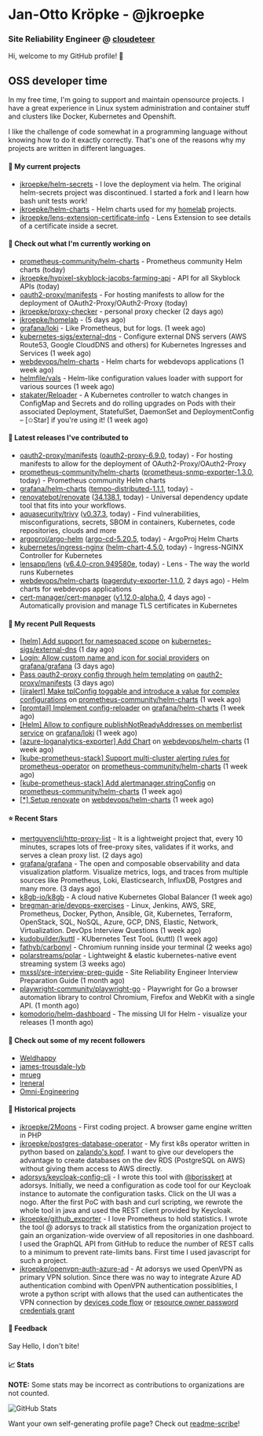 # Jan-Otto Kröpke - @jkroepke
### Site Reliability Engineer @ [cloudeteer](https://cloudeteer.de/)

Hi, welcome to my GitHub profile! 👋

## OSS developer time
In my free time, I'm going to support and maintain opensource projects. I have a great experience in Linux system administration and container stuff and clusters like Docker, Kubernetes and Openshift.

I like the challenge of code somewhat in a programming language without knowing how to do it exactly correctly. That's one of the reasons why my projects are written in different languages.

#### 🌱 My current projects
- [jkroepke/helm-secrets](https://github.com/jkroepke/helm-secrets) - I love the deployment via helm. The original helm-secrets project was discontinued. I started a fork and I learn how bash unit tests work!
- [jkroepke/helm-charts](https://github.com/jkroepke/helm-charts) - Helm charts used for my [homelab](https://github.com/jkroepke/homelab) projects.
- [jkroepke/lens-extension-certificate-info](https://github.com/jkroepke/lens-extension-certificate-info) - Lens Extension to see details of a certificate inside a secret.

#### 👷 Check out what I'm currently working on

- [prometheus-community/helm-charts](https://github.com/prometheus-community/helm-charts) - Prometheus community Helm charts (today)
- [jkroepke/hypixel-skyblock-jacobs-farming-api](https://github.com/jkroepke/hypixel-skyblock-jacobs-farming-api) - API for all Skyblock APIs (today)
- [oauth2-proxy/manifests](https://github.com/oauth2-proxy/manifests) - For hosting manifests to allow for the deployment of OAuth2-Proxy/OAuth2-Proxy (today)
- [jkroepke/proxy-checker](https://github.com/jkroepke/proxy-checker) - personal proxy checker (2 days ago)
- [jkroepke/homelab](https://github.com/jkroepke/homelab) -  (5 days ago)
- [grafana/loki](https://github.com/grafana/loki) - Like Prometheus, but for logs. (1 week ago)
- [kubernetes-sigs/external-dns](https://github.com/kubernetes-sigs/external-dns) - Configure external DNS servers (AWS Route53, Google CloudDNS and others) for Kubernetes Ingresses and Services (1 week ago)
- [webdevops/helm-charts](https://github.com/webdevops/helm-charts) - Helm charts for webdevops applications (1 week ago)
- [helmfile/vals](https://github.com/helmfile/vals) - Helm-like configuration values loader with support for various sources (1 week ago)
- [stakater/Reloader](https://github.com/stakater/Reloader) - A Kubernetes controller to watch changes in ConfigMap and Secrets and do rolling upgrades on Pods with their associated Deployment, StatefulSet, DaemonSet and DeploymentConfig – [✩Star] if you&#39;re using it! (1 week ago)

#### 🔭 Latest releases I've contributed to

- [oauth2-proxy/manifests](https://github.com/oauth2-proxy/manifests) ([oauth2-proxy-6.9.0](https://github.com/oauth2-proxy/manifests/releases/tag/oauth2-proxy-6.9.0), today) - For hosting manifests to allow for the deployment of OAuth2-Proxy/OAuth2-Proxy
- [prometheus-community/helm-charts](https://github.com/prometheus-community/helm-charts) ([prometheus-snmp-exporter-1.3.0](https://github.com/prometheus-community/helm-charts/releases/tag/prometheus-snmp-exporter-1.3.0), today) - Prometheus community Helm charts
- [grafana/helm-charts](https://github.com/grafana/helm-charts) ([tempo-distributed-1.1.1](https://github.com/grafana/helm-charts/releases/tag/tempo-distributed-1.1.1), today) - 
- [renovatebot/renovate](https://github.com/renovatebot/renovate) ([34.138.1](https://github.com/renovatebot/renovate/releases/tag/34.138.1), today) - Universal dependency update tool that fits into your workflows.
- [aquasecurity/trivy](https://github.com/aquasecurity/trivy) ([v0.37.3](https://github.com/aquasecurity/trivy/releases/tag/v0.37.3), today) - Find vulnerabilities, misconfigurations, secrets, SBOM in containers, Kubernetes, code repositories, clouds and more
- [argoproj/argo-helm](https://github.com/argoproj/argo-helm) ([argo-cd-5.20.5](https://github.com/argoproj/argo-helm/releases/tag/argo-cd-5.20.5), today) - ArgoProj Helm Charts
- [kubernetes/ingress-nginx](https://github.com/kubernetes/ingress-nginx) ([helm-chart-4.5.0](https://github.com/kubernetes/ingress-nginx/releases/tag/helm-chart-4.5.0), today) - Ingress-NGINX Controller for Kubernetes
- [lensapp/lens](https://github.com/lensapp/lens) ([v6.4.0-cron.949580e](https://github.com/lensapp/lens/releases/tag/v6.4.0-cron.949580e), today) - Lens - The way the world runs Kubernetes
- [webdevops/helm-charts](https://github.com/webdevops/helm-charts) ([pagerduty-exporter-1.1.0](https://github.com/webdevops/helm-charts/releases/tag/pagerduty-exporter-1.1.0), 2 days ago) - Helm charts for webdevops applications
- [cert-manager/cert-manager](https://github.com/cert-manager/cert-manager) ([v1.12.0-alpha.0](https://github.com/cert-manager/cert-manager/releases/tag/v1.12.0-alpha.0), 4 days ago) - Automatically provision and manage TLS certificates in Kubernetes

#### 🔨 My recent Pull Requests

- [[helm] Add support for namespaced scope](https://github.com/kubernetes-sigs/external-dns/pull/3403) on [kubernetes-sigs/external-dns](https://github.com/kubernetes-sigs/external-dns) (1 day ago)
- [Login: Allow custom name and icon for social providers](https://github.com/grafana/grafana/pull/63297) on [grafana/grafana](https://github.com/grafana/grafana) (3 days ago)
- [Pass oauth2-proxy config through helm templating](https://github.com/oauth2-proxy/manifests/pull/132) on [oauth2-proxy/manifests](https://github.com/oauth2-proxy/manifests) (3 days ago)
- [[jiralert] Make tplConfig toggable and introduce a value for complex configurations](https://github.com/prometheus-community/helm-charts/pull/3004) on [prometheus-community/helm-charts](https://github.com/prometheus-community/helm-charts) (1 week ago)
- [[promtail] Implement config-reloader](https://github.com/grafana/helm-charts/pull/2187) on [grafana/helm-charts](https://github.com/grafana/helm-charts) (1 week ago)
- [[Helm] Allow to configure publishNotReadyAddresses on memberlist service](https://github.com/grafana/loki/pull/8446) on [grafana/loki](https://github.com/grafana/loki) (1 week ago)
- [[azure-loganalytics-exporter] Add Chart](https://github.com/webdevops/helm-charts/pull/10) on [webdevops/helm-charts](https://github.com/webdevops/helm-charts) (1 week ago)
- [[kube-prometheus-stack] Support multi-cluster alerting rules for prometheus-operator](https://github.com/prometheus-community/helm-charts/pull/2993) on [prometheus-community/helm-charts](https://github.com/prometheus-community/helm-charts) (1 week ago)
- [[kube-prometheus-stack] Add alertmanager.stringConfig](https://github.com/prometheus-community/helm-charts/pull/2992) on [prometheus-community/helm-charts](https://github.com/prometheus-community/helm-charts) (1 week ago)
- [[*] Setup renovate](https://github.com/webdevops/helm-charts/pull/9) on [webdevops/helm-charts](https://github.com/webdevops/helm-charts) (1 week ago)

#### ⭐ Recent Stars

- [mertguvencli/http-proxy-list](https://github.com/mertguvencli/http-proxy-list) - It is a lightweight project that, every 10 minutes, scrapes lots of free-proxy sites, validates if it works, and serves a clean proxy list. (2 days ago)
- [grafana/grafana](https://github.com/grafana/grafana) - The open and composable observability and data visualization platform. Visualize metrics, logs, and traces from multiple sources like Prometheus, Loki, Elasticsearch, InfluxDB, Postgres and many more.  (3 days ago)
- [k8gb-io/k8gb](https://github.com/k8gb-io/k8gb) - A cloud native Kubernetes Global Balancer (1 week ago)
- [bregman-arie/devops-exercises](https://github.com/bregman-arie/devops-exercises) - Linux, Jenkins, AWS, SRE, Prometheus, Docker, Python, Ansible, Git, Kubernetes, Terraform, OpenStack, SQL, NoSQL, Azure, GCP, DNS, Elastic, Network, Virtualization. DevOps Interview Questions (1 week ago)
- [kudobuilder/kuttl](https://github.com/kudobuilder/kuttl) - KUbernetes Test TooL (kuttl) (1 week ago)
- [fathyb/carbonyl](https://github.com/fathyb/carbonyl) - Chromium running inside your terminal (2 weeks ago)
- [polarstreams/polar](https://github.com/polarstreams/polar) - Lightweight &amp; elastic kubernetes-native event streaming system (3 weeks ago)
- [mxssl/sre-interview-prep-guide](https://github.com/mxssl/sre-interview-prep-guide) - Site Reliability Engineer Interview Preparation Guide (1 month ago)
- [playwright-community/playwright-go](https://github.com/playwright-community/playwright-go) - Playwright for Go a browser automation library to control Chromium, Firefox and WebKit with a single API. (1 month ago)
- [komodorio/helm-dashboard](https://github.com/komodorio/helm-dashboard) - The missing UI for Helm - visualize your releases (1 month ago)

#### 👯 Check out some of my recent followers

- [Weldhappy](https://github.com/Weldhappy)
- [james-trousdale-lyb](https://github.com/james-trousdale-lyb)
- [mrueg](https://github.com/mrueg)
- [lreneral](https://github.com/lreneral)
- [Omni-Engineering](https://github.com/Omni-Engineering)

#### 📜 Historical projects
- [jkroepke/2Moons](https://github.com/jkroepke/2Moons) - First coding project. A browser game engine written in PHP
- [jkroepke/postgres-database-operator](https://github.com/jkroepke/postgres-database-operator) - My first k8s operator written in python based on [zalando's kopf](https://github.com/zalando-incubator/kopf). I want to give our developers the advantage to create databases on the dev RDS (PostgreSQL on AWS) without giving them access to AWS directly.
- [adorsys/keycloak-config-cli](https://github.com/adorsys/keycloak-config-cli) - I wrote this tool with [@borisskert](https://github.com/borisskert) at adorsys. Initially, we need a configuration as code tool for our Keycloak instance to automate the configuration tasks. Click on the UI was a nogo. After the first PoC with bash and curl scripting, we rewrote the whole tool in java and used the REST client provided by Keycloak.
- [jkroepke/github_exporter](https://github.com/jkroepke/github_exporter) - I love Prometheus to hold statistics. I wrote the tool @ adorsys to track all statistics from the organization project to gain an organization-wide overview of all repositories in one dashboard. I used the GraphQL API from GitHub to reduce the number of REST calls to a minimum to prevent rate-limits bans. First time I used javascript for such a project.
- [jkroepke/openvpn-auth-azure-ad](https://github.com/jkroepke/openvpn-auth-azure-ad) - At adorsys we used OpenVPN as primary VPN solution. Since there was no way to integrate Azure AD authentication combind with OpenVPN authentication possiblities, I wrote a python script with allows that the used can authenticates the VPN connection by [devices code flow](https://docs.microsoft.com/en-us/azure/active-directory/develop/v2-oauth2-device-code) or [resource owner password credentials grant](https://docs.microsoft.com/en-us/azure/active-directory/develop/v2-oauth-ropc)

#### 💬 Feedback

Say Hello, I don't bite!

#### 📈 Stats

**NOTE:** Some stats may be incorrect as contributions to organizations
are not counted.

![GitHub Stats](https://github-readme-stats.vercel.app/api?username=jkroepke&count_private=false&theme=tokyonight&show_icons=true)

Want your own self-generating profile page? Check out [readme-scribe](https://github.com/muesli/readme-scribe)!
